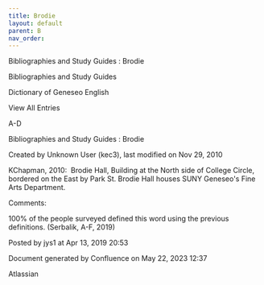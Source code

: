 ```yaml
---
title: Brodie
layout: default
parent: B
nav_order:
---
```


Bibliographies and Study Guides : Brodie

Bibliographies and Study Guides

Dictionary of Geneseo English

View All Entries

A-D

Bibliographies and Study Guides : Brodie

Created by  Unknown User (kec3), last modified on Nov 29, 2010

KChapman, 2010:  Brodie Hall, Building at the North side of College Circle, bordered on the East by Park St. Brodie Hall houses SUNY Geneseo's Fine Arts Department.

Comments:

100% of the people surveyed defined this word using the previous definitions. (Serbalik, A-F, 2019)

Posted by jys1 at Apr 13, 2019 20:53

Document generated by Confluence on May 22, 2023 12:37

Atlassian
